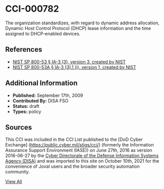 # CCI-000782

The organization standardizes, with regard to dynamic address allocation, Dynamic Host Control Protocol (DHCP) lease information and the time assigned to DHCP-enabled devices.

## References ##

* [NIST SP 800-53 § IA-3 (3), version 3, created by NIST](http://csrc.nist.gov/publications/PubsSPs.html)
* [NIST SP 800-53A § IA-3 (3).1 (i), version 1, created by NIST](http://csrc.nist.gov/publications/PubsSPs.html)


## Additional Information ##

* **Published:** September 17th, 2009
* **Contributed By:** DISA FSO
* **Status:** draft
* **Types:** policy

## Sources ##

This CCI was included in the CCI List published to the [DoD Cyber Exchange]
(https://public.cyber.mil/stigs/cci/) (formerly the Information Assurance Support Environment
(IASE)) on June 27th, 2016 as version 2016-06-27 by the [Cyber Directorate of the Defense 
Information Systems Agency (DISA)](https://public.cyber.mil/about-cyber/) and was imported to 
this site on October 10th, 2021 for the convenience of Joval users and the broader security automation community.

[View All](../README.md)
